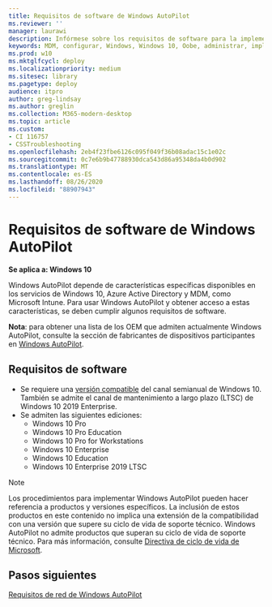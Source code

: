 ```yaml
---
title: Requisitos de software de Windows AutoPilot
ms.reviewer: ''
manager: laurawi
description: Infórmese sobre los requisitos de software para la implementación de Windows AutoPilot.
keywords: MDM, configurar, Windows, Windows 10, Oobe, administrar, implementar, AutoPilot, ZTD, cero-Touch, Partner, msfb, Intune
ms.prod: w10
ms.mktglfcycl: deploy
ms.localizationpriority: medium
ms.sitesec: library
ms.pagetype: deploy
audience: itpro
author: greg-lindsay
ms.author: greglin
ms.collection: M365-modern-desktop
ms.topic: article
ms.custom:
- CI 116757
- CSSTroubleshooting
ms.openlocfilehash: 2eb4f23fbe6126c095f049f36b08adac15c1e02c
ms.sourcegitcommit: 0c7e6b9b47788930dca543d86a95348da4b0d902
ms.translationtype: MT
ms.contentlocale: es-ES
ms.lasthandoff: 08/26/2020
ms.locfileid: "88907943"
---
```

# <a name="windows-autopilot-software-requirements"></a>Requisitos de software de Windows AutoPilot

**Se aplica a: Windows 10**

Windows AutoPilot depende de características específicas disponibles en los servicios de Windows 10, Azure Active Directory y MDM, como Microsoft Intune. Para usar Windows AutoPilot y obtener acceso a estas características, se deben cumplir algunos requisitos de software.

**Nota**: para obtener una lista de los OEM que admiten actualmente Windows AutoPilot, consulte la sección de fabricantes de dispositivos participantes en [Windows AutoPilot](https://aka.ms/windowsAutopilot).

## <a name="software-requirements"></a>Requisitos de software

- Se requiere una [versión compatible](/windows/release-information/) del canal semianual de Windows 10. También se admite el canal de mantenimiento a largo plazo (LTSC) de Windows 10 2019 Enterprise.
- Se admiten las siguientes ediciones:
  - Windows 10 Pro
  - Windows 10 Pro Education
  - Windows 10 Pro for Workstations
  - Windows 10 Enterprise
  - Windows 10 Education
  - Windows 10 Enterprise 2019 LTSC

>[!NOTE]
>Los procedimientos para implementar Windows AutoPilot pueden hacer referencia a productos y versiones específicos. La inclusión de estos productos en este contenido no implica una extensión de la compatibilidad con una versión que supere su ciclo de vida de soporte técnico. Windows AutoPilot no admite productos que superan su ciclo de vida de soporte técnico. Para más información, consulte [Directiva de ciclo de vida de Microsoft](https://go.microsoft.com/fwlink/p/?LinkId=208270).

## <a name="next-steps"></a>Pasos siguientes

[Requisitos de red de Windows AutoPilot](networking-requirements.md)